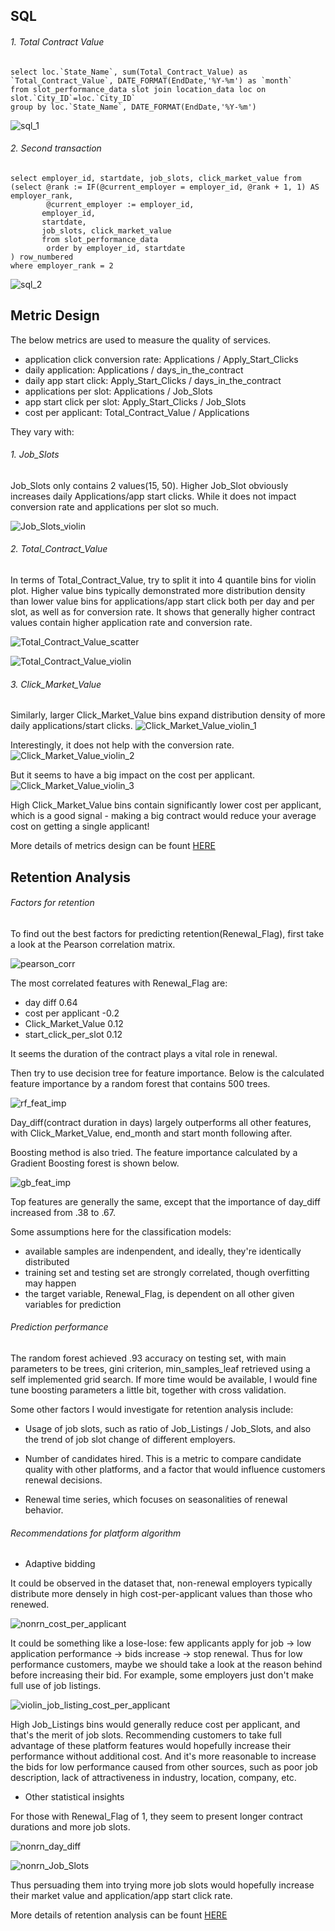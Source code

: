 ## SQL

###### 1. Total Contract Value
```
select loc.`State_Name`, sum(Total_Contract_Value) as `Total_Contract_Value`, DATE_FORMAT(EndDate,'%Y-%m') as `month`
from slot_performance_data slot join location_data loc on slot.`City_ID`=loc.`City_ID`
group by loc.`State_Name`, DATE_FORMAT(EndDate,'%Y-%m')
```
![sql_1](https://github.com/telenovelachuan/job_slot_retention/blob/master/reports/figures/sql_1.png)

###### 2. Second transaction
```
select employer_id, startdate, job_slots, click_market_value from 
(select @rank := IF(@current_employer = employer_id, @rank + 1, 1) AS employer_rank,
		@current_employer := employer_id,
       employer_id,
       startdate,
       job_slots, click_market_value
       from slot_performance_data
        order by employer_id, startdate
) row_numbered
where employer_rank = 2
```
![sql_2](https://github.com/telenovelachuan/job_slot_retention/blob/master/reports/figures/sql_2.png)


## Metric Design

The below metrics are used to measure the quality of services.

- application click conversion rate: Applications / Apply_Start_Clicks
- daily application: Applications / days_in_the_contract
- daily app start click: Apply_Start_Clicks / days_in_the_contract
- applications per slot: Applications / Job_Slots
- app start click per slot: Apply_Start_Clicks / Job_Slots
- cost per applicant: Total_Contract_Value / Applications

They vary with: 

###### 1. Job_Slots

Job_Slots only contains 2 values(15, 50). Higher Job_Slot obviously increases daily Applications/app start clicks. While it does not impact conversion rate and applications per slot so much.

![Job_Slots_violin](https://github.com/telenovelachuan/job_slot_retention/blob/master/reports/figures/Job_Slots_violin.png)

###### 2. Total_Contract_Value

In terms of Total_Contract_Value, try to split it into 4 quantile bins for violin plot.
Higher value bins typically demonstrated more distribution density than lower value bins for applications/app start click both per day and per slot, as well as for conversion rate.
It shows that generally higher contract values contain higher application rate and conversion rate.

![Total_Contract_Value_scatter](https://github.com/telenovelachuan/job_slot_retention/blob/master/reports/figures/Total_Contract_Value_scatter.png)

![Total_Contract_Value_violin](https://github.com/telenovelachuan/job_slot_retention/blob/master/reports/figures/Total_Contract_Value_violin.png)

###### 3. Click_Market_Value

Similarly, larger Click_Market_Value bins expand distribution density of more daily applications/start clicks.
![Click_Market_Value_violin_1](https://github.com/telenovelachuan/job_slot_retention/blob/master/reports/figures/Click_Market_Value_violin_1.png)

Interestingly, it does not help with the conversion rate.
![Click_Market_Value_violin_2](https://github.com/telenovelachuan/job_slot_retention/blob/master/reports/figures/Click_Market_Value_violin_2.png)

But it seems to have a big impact on the cost per applicant.
![Click_Market_Value_violin_3](https://github.com/telenovelachuan/job_slot_retention/blob/master/reports/figures/Click_Market_Value_violin_3.png)

High Click_Market_Value bins contain significantly lower cost per applicant, which is a good signal - making a big contract would reduce your average cost on getting a single applicant!

More details of metrics design can be fount 
[HERE](https://github.com/telenovelachuan/job_slot_retention/blob/master/metric_design.ipynb)


## Retention Analysis

###### Factors for retention

To find out the best factors for predicting retention(Renewal_Flag), first take a look at the Pearson correlation matrix.

![pearson_corr](https://github.com/telenovelachuan/job_slot_retention/blob/master/reports/figures/pearson_corr.png)

The most correlated features with Renewal_Flag are:

- day diff 0.64
- cost per applicant -0.2
- Click_Market_Value 0.12
- start_click_per_slot 0.12

It seems the duration of the contract plays a vital role in renewal.

Then try to use decision tree for feature importance. Below is the calculated feature importance by a random forest that contains 500 trees.

![rf_feat_imp](https://github.com/telenovelachuan/job_slot_retention/blob/master/reports/figures/feature_importance_rf.png)

Day_diff(contract duration in days) largely outperforms all other features, with Click_Market_Value, end_month and start month following after.

Boosting method is also tried. The feature importance calculated by a Gradient Boosting forest is shown below.

![gb_feat_imp](https://github.com/telenovelachuan/job_slot_retention/blob/master/reports/figures/feature_importance_gb.png)

Top features are generally the same, except that the importance of day_diff increased from .38 to .67.

Some assumptions here for the classification models:

- available samples are indenpendent, and ideally, they're identically distributed
- training set and testing set are strongly correlated, though overfitting may happen
- the target variable, Renewal_Flag, is dependent on all other given variables for prediction

###### Prediction performance

The random forest achieved .93 accuracy on testing set, with main parameters to be trees, gini criterion, min_samples_leaf retrieved using a self implemented grid search.
If more time would be available, I would fine tune boosting parameters a little bit, together with cross validation.

Some other factors I would investigate for retention analysis include:

- Usage of job slots, such as ratio of Job_Listings / Job_Slots, and also the trend of job slot change of different employers.

- Number of candidates hired. This is a metric to compare candidate quality with other platforms, and a factor that would influence customers renewal decisions.

- Renewal time series, which focuses on seasonalities of renewal behavior.

###### Recommendations for platform algorithm

- Adaptive bidding

It could be observed in the dataset that, non-renewal employers typically distribute more densely in high cost-per-applicant values than those who renewed.

![nonrn_cost_per_applicant](https://github.com/telenovelachuan/job_slot_retention/blob/master/reports/figures/nonrn_cost_per_applicant.png)

It could be something like a lose-lose: few applicants apply for job -> low application performance -> bids increase -> stop renewal.
Thus for low performance customers, maybe we should take a look at the reason behind before increasing their bid. For example, some employers just don't make full use of job listings.

![violin_job_listing_cost_per_applicant](https://github.com/telenovelachuan/job_slot_retention/blob/master/reports/figures/violin_job_listing_cost_per_applicant.png)

High Job_Listings bins would generally reduce cost per applicant, and that's the merit of job slots.
Recommending customers to take full advantage of these platform features would hopefully increase their performance without additional cost.
And it's more reasonable to increase the bids for low performance caused from other sources, such as poor job description, lack of attractiveness in industry, location, company, etc. 

- Other statistical insights

For those with Renewal_Flag of 1, they seem to present longer contract durations and more job slots.

![nonrn_day_diff](https://github.com/telenovelachuan/job_slot_retention/blob/master/reports/figures/nonrn_day_diff.png)

![nonrn_Job_Slots](https://github.com/telenovelachuan/job_slot_retention/blob/master/reports/figures/nonrn_Job_Slots.png)

Thus persuading them into trying more job slots would hopefully increase their market value and application/app start click rate.

More details of retention analysis can be fount 
[HERE](https://github.com/telenovelachuan/job_slot_retention/blob/master/retention_analysis.ipynb)





